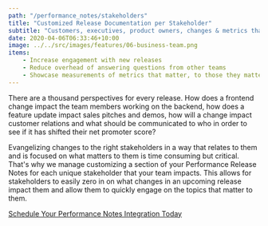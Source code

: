 ```yaml
---
path: "/performance_notes/stakeholders"
title: "Customized Release Documentation per Stakeholder"
subtitle: "Customers, executives, product owners, changes & metrics that matter to them"
date: 2020-04-06T06:33:46+10:00
image: ../../src/images/features/06-business-team.png
items:
    - Increase engagement with new releases
    - Reduce overhead of answering questions from other teams
    - Showcase measurements of metrics that matter, to those they matter to
---
```



There are a thousand perspectives for every release. How does a frontend change impact the 
team members working on the backend, how does a feature update impact sales pitches and demos, 
how will a change impact customer relations and what should be communicated to who in order to 
see if it has shifted their net promoter score? 

Evangelizing changes to the right stakeholders in
a way that relates to them and is focused on what matters to them is time consuming but critical. That's why
we manage customizing a section of your Performance Release Notes for each unique stakeholder 
that your team impacts. This allows for stakeholders to easily zero in on what changes in an upcoming
release impact them and allow them to quickly engage on the topics that matter to them.

[Schedule Your Performance Notes Integration Today](https://calendly.com/nextrelease-devon/performance-release-notes-introductory-meeting)
